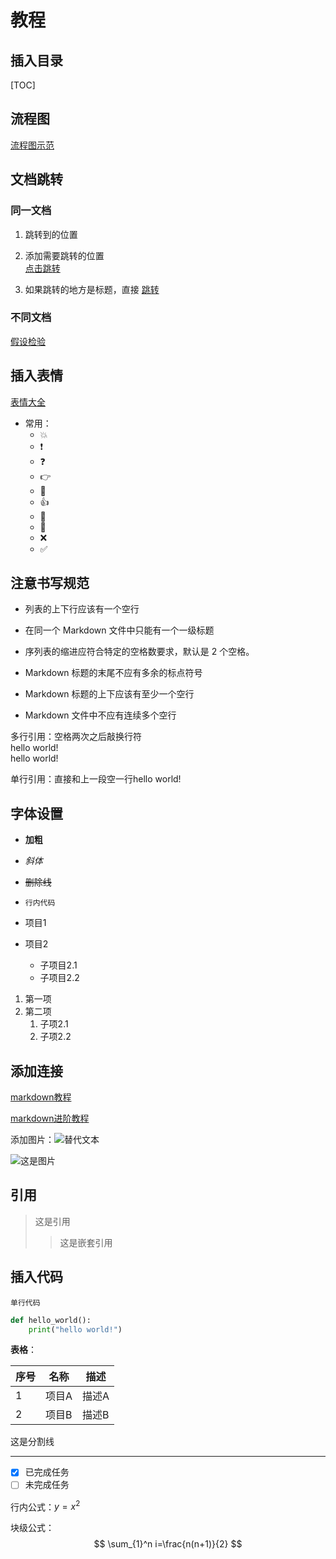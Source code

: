 # 教程

## 插入目录

[TOC]

## 流程图

[流程图示范](https://flowchart.js.org/)

## 文档跳转

### 同一文档

1. 跳转到的位置  
<span id="jump"></span>

2. 添加需要跳转的位置  
[点击跳转](#jump)

3. 如果跳转的地方是标题，直接 [跳转](#同一文档)
### 不同文档

[假设检验](../业务相关/统计学知识.md#假设检验)

## 插入表情

[表情大全](https://blog.csdn.net/qq_40896997/article/details/106551767)

- 常用：
  - :boom:
  - :exclamation:
  - :question:
  - :point_right:
  - :dizzy:
  - :thumbsup:
  - :triangular_flag_on_post:
  - :herb:
  - :x:
  - :white_check_mark:
  
## 注意书写规范

- 列表的上下行应该有一个空行

- 在同一个 Markdown 文件中只能有一个一级标题

- 序列表的缩进应符合特定的空格数要求，默认是 2 个空格。

- Markdown 标题的末尾不应有多余的标点符号

- Markdown 标题的上下应该有至少一个空行

- Markdown 文件中不应有连续多个空行

多行引用：空格两次之后敲换行符  
hello world!  
hello world!

单行引用：直接和上一段空一行hello world!

## 字体设置

- **加粗**
- *斜体*
- ~~删除线~~
- `行内代码`

- 项目1
- 项目2
  - 子项目2.1
  - 子项目2.2

1. 第一项
2. 第二项
    1. 子项2.1
    2. 子项2.2

## 添加连接

[markdown教程](https://markdown.com.cn/intro.html)

[markdown进阶教程](https://www.slzxf.cn/learn/5-markdown/CH02-markdown%E8%BF%9B%E9%98%B6/index.html)

添加图片：![替代文本](图片URL)  

![这是图片](../../Pictures/20241120144020.jpg)

## 引用

>这是引用
>>这是嵌套引用

## 插入代码

`单行代码`

```python
def hello_world():
    print("hello world!")
```

**表格**：

| 序号 | 名称   | 描述       |
| ---- | ------ | ---------- |
| 1    | 项目A  | 描述A      |
| 2    | 项目B  | 描述B      |

这是分割线

---

- [x] 已完成任务
- [ ] 未完成任务

<!-- 这是一条注释 -->

行内公式：$y=x^2$

块级公式：
$$
\sum_{1}^n i=\frac{n(n+1)}{2}
$$
